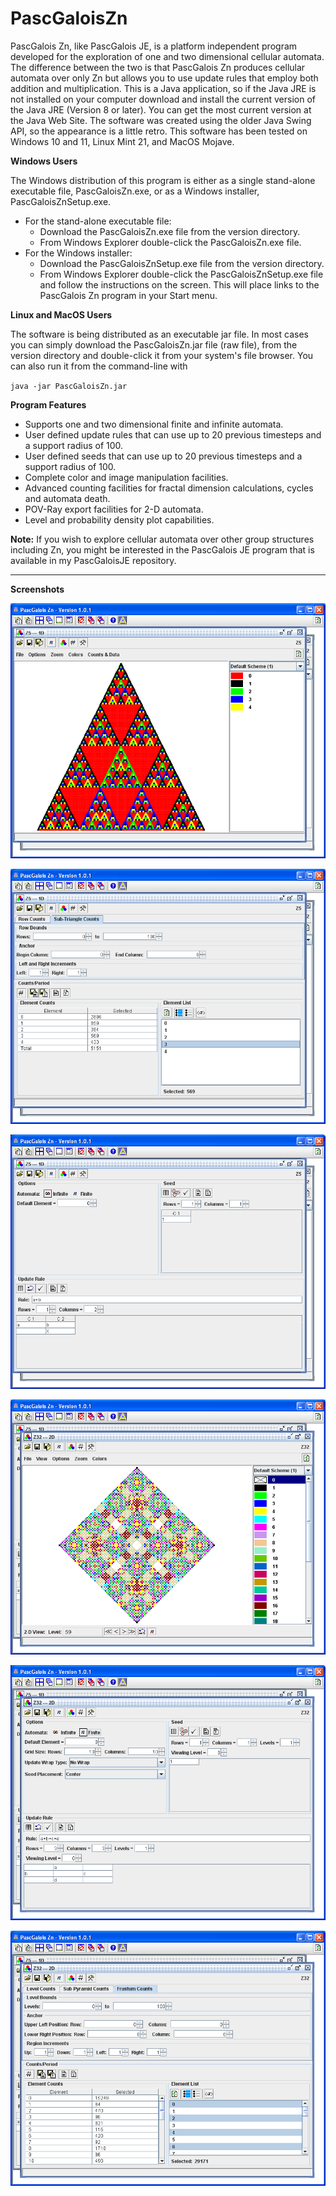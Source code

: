 # PascGaloisZn
PascGalois Zn, like PascGalois JE, is a platform independent program developed for the exploration of one and two dimensional cellular automata. The difference between the two is that PascGalois Zn produces cellular automata over only Zn but allows you to use update rules that employ both addition and multiplication.  This is a Java application, so if the Java JRE is not installed on your computer download and install the current version of the Java JRE (Version 8 or later). You can get the most current version at the Java Web Site.  The software was created using the older Java Swing API, so the appearance is a little retro. This software has been tested on Windows 10 and 11, Linux Mint 21, and MacOS Mojave.

**Windows Users**

The Windows distribution of this program is either as a single stand-alone executable file, PascGaloisZn.exe, or as a Windows installer, PascGaloisZnSetup.exe.

- For the stand-alone executable file:
  - Download the PascGaloisZn.exe file from the version directory.
  - From Windows Explorer double-click the PascGaloisZn.exe file.
- For the Windows installer:
  - Download the PascGaloisZnSetup.exe file from the version directory.
  - From Windows Explorer double-click the PascGaloisZnSetup.exe file and follow the instructions on the screen. This will place links to the PascGalois Zn program in your Start menu.

**Linux and MacOS Users**

The software is being distributed as an executable jar file. In most cases you can simply download the PascGaloisZn.jar file (raw file), from the version directory and double-click it from your system's file browser. You can also run it from the command-line with

`java -jar PascGaloisZn.jar`

**Program Features**

- Supports one and two dimensional finite and infinite automata.
- User defined update rules that can use up to 20 previous timesteps and a support radius of 100.
- User defined seeds that can use up to 20 previous timesteps and a support radius of 100.
- Complete color and image manipulation facilities.
- Advanced counting facilities for fractal dimension calculations, cycles and automata death.
- POV-Ray export facilities for 2-D automata.
- Level and probability density plot capabilities.

**Note:** If you wish to explore cellular automata over other group structures including Zn, you might be interested in the PascGalois JE program that is available in my PascGaloisJE repository.

---

**Screenshots**

![Screenshot of program.](/Version_1_2_1/Screenshots/PascGaloisZnPic001.png)

![Screenshot of program.](/Version_1_2_1/Screenshots/PascGaloisZnPic002.png)

![Screenshot of program.](/Version_1_2_1/Screenshots/PascGaloisZnPic003.png)

![Screenshot of program.](/Version_1_2_1/Screenshots/PascGaloisZnPic004.png)

![Screenshot of program.](/Version_1_2_1/Screenshots/PascGaloisZnPic005.png)

![Screenshot of program.](/Version_1_2_1/Screenshots/PascGaloisZnPic006.png)

